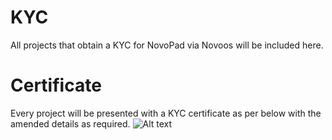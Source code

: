 # KYC
All projects that obtain a KYC for NovoPad via Novoos will be included here.

# Certificate
Every project will be presented with a KYC certificate as per below with the amended details as required.
![Alt text](https://novoos.net/wp-content/uploads/2022/12/Novoos-KYC-certificate.png "NovoPad KYC certificate")
